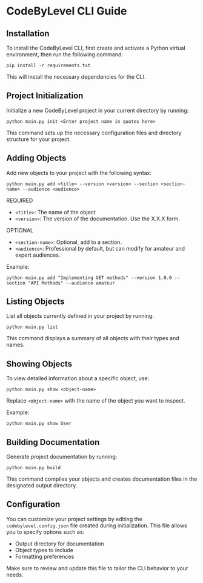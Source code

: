 # CodeByLevel CLI Guide

## Installation

To install the CodeByLevel CLI, first create and activate a Python virtual environment, then run the following command:

```
pip install -r requirements.txt
```

This will install the necessary dependencies for the CLI.

## Project Initialization

Initialize a new CodeByLevel project in your current directory by running:

```
python main.py init <Enter project name in quotes here>
```

This command sets up the necessary configuration files and directory structure for your project.

## Adding Objects

Add new objects to your project with the following syntax:

```
python main.py add <title> --version <version> --section <section-name> --audience <audience>
```

REQUIRED

- `<title>`: The name of the object
- `<version>`: The version of the documentation. Use the X.X.X form.

OPTIONAL

- `<section-name>`: Optional, add to a section.
- `<audience>`: Professional by default, but can modify for amateur and expert audiences.

Example:

```
python main.py add "Implementing GET methods" --version 1.0.0 --section "API Methods" --audience amateur
```

## Listing Objects

List all objects currently defined in your project by running:

```
python main.py list
```

This command displays a summary of all objects with their types and names.

## Showing Objects

To view detailed information about a specific object, use:

```
python main.py show <object-name>
```

Replace `<object-name>` with the name of the object you want to inspect.

Example:

```
python main.py show User
```

## Building Documentation

Generate project documentation by running:

```
python main.py build
```

This command compiles your objects and creates documentation files in the designated output directory.

## Configuration

You can customize your project settings by editing the `codebylevel.config.json` file created during initialization.
This file allows you to specify options such as:

- Output directory for documentation
- Object types to include
- Formatting preferences

Make sure to review and update this file to tailor the CLI behavior to your needs.
